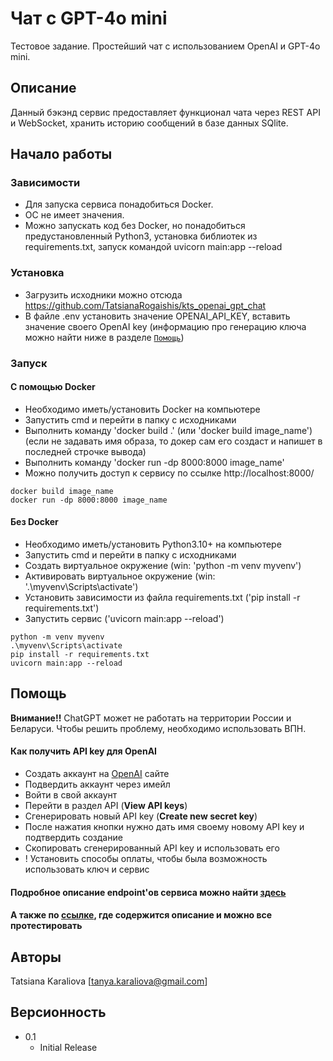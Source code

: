 # Чат с GPT-4o mini

Тестовое задание. Простейший чат с использованием OpenAI и GPT-4o mini.

## Описание

Данный бэкэнд сервис предоставляет функционал чата через REST API и WebSocket,
хранить историю сообщений в базе данных SQlite.

## Начало работы

### Зависимости

* Для запуска сервиса понадобиться Docker.
* ОС не имеет значения.
* Можно запускать код без Docker, но понадобиться предустановленный Python3, установка библиотек из requirements.txt, запуск командой uvicorn main:app --reload

### Установка

* Загрузить исходники можно отсюда https://github.com/TatsianaRogaishis/kts_openai_gpt_chat
* В файле .env установить значение OPENAI_API_KEY, вставить значение своего OpenAI key (информацию про генерацию ключа можно найти ниже в разделе [`Помощь`](#помощь))


### Запуск
#### С помощью Docker

* Необходимо иметь/установить Docker на компьютере
* Запустить cmd и перейти в папку с исходниками
* Выполнить команду 'docker build .' (или 'docker build image_name')  (если не задавать имя образа, то докер сам его создаст и напишет в последней строчке вывода)
* Выполнить команду 'docker run -dp 8000:8000 image_name'
* Можно получить доступ к сервису по ссылке http://localhost:8000/
```
docker build image_name
docker run -dp 8000:8000 image_name
```

#### Без Docker
* Необходимо иметь/установить Python3.10+ на компьютере
* Запустить cmd и перейти в папку с исходниками
* Создать виртуальное окружение (win: 'python -m venv myvenv')
* Активировать виртуальное окружение (win: '.\myvenv\Scripts\activate')
* Установить зависимости из файла requirements.txt ('pip install -r requirements.txt')
* Запустить сервис ('uvicorn main:app --reload')
```
python -m venv myvenv
.\myvenv\Scripts\activate
pip install -r requirements.txt
uvicorn main:app --reload
```

## Помощь

**Внимание!!**
ChatGPT может не работать на территории России и Беларуси. Чтобы решить проблему, необходимо использовать ВПН.


#### Как получить API key для OpenAI
* Создать аккаунт на [OpenAI](https://openai.com/) сайте
* Подвердить аккаунт через имейл
* Войти в свой аккаунт
* Перейти в раздел API (**View API keys**)
* Сгенерировать новый API key (**Create new secret key**)
* После нажатия кнопки нужно дать имя своему новому API key и подтвердить создание
* Скопировать сгенерированный API key и использовать его
* ! Установить способы оплаты, чтобы была возможность использовать ключ и сервис

#### Подробное описание endpoint'ов сервиса можно найти [здесь](README_endpoints.md)
#### А также по [ссылке](http://localhost:8000/docs), где содержится описание и можно все протестировать

## Авторы

Tatsiana Karaliova [tanya.karaliova@gmail.com]  


## Версионность

* 0.1
    * Initial Release
